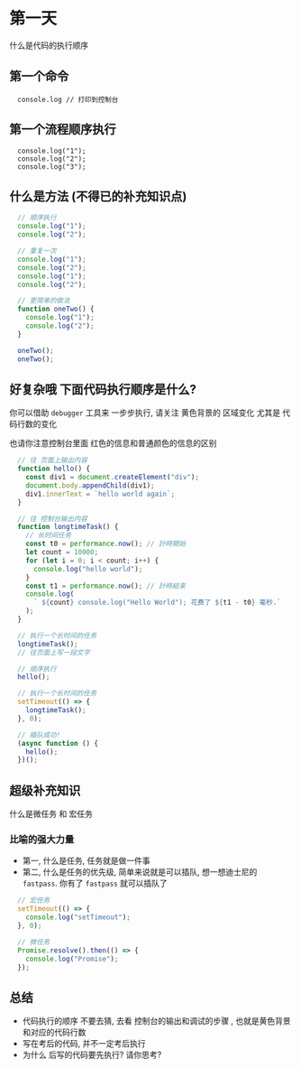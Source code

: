 # 第一天

什么是代码的执行顺序

## 第一个命令

```shell
  console.log // 打印到控制台
```

## 第一个流程顺序执行

```shell
  console.log("1");
  console.log("2");
  console.log("3");
```

## 什么是方法 (不得已的补充知识点)

```javascript
  // 顺序执行
  console.log("1");
  console.log("2");

  // 重复一次
  console.log("1");
  console.log("2");
  console.log("1");
  console.log("2");

  // 更简单的做法
  function oneTwo() {
    console.log("1");
    console.log("2");
  }

  oneTwo();
  oneTwo();
```

## 好复杂哦 下面代码执行顺序是什么?

你可以借助 `debugger` 工具来 一步步执行, 请关注 黄色背景的 区域变化 尤其是 代码行数的变化

也请你注意控制台里面 红色的信息和普通颜色的信息的区别

```javascript
  // 往 页面上输出内容
  function hello() {
    const div1 = document.createElement("div");
    document.body.appendChild(div1);
    div1.innerText = `hello world again`;
  }

  // 往 控制台输出内容
  function longtimeTask() {
    // 长时间任务
    const t0 = performance.now(); // 計時開始
    let count = 10000;
    for (let i = 0; i < count; i++) {
      console.log("hello world");
    }
    const t1 = performance.now(); // 計時結束
    console.log(
      ` ${count} console.log("Hello World"); 花费了 ${t1 - t0} 毫秒.`
    );
  }

  // 执行一个长时间的任务
  longtimeTask();
  // 往页面上写一段文字

  // 顺序执行
  hello();

  // 执行一个长时间的任务
  setTimeout(() => {
    longtimeTask();
  }, 0);

  // 插队成功!
  (async function () {
    hello();
  })();
```

## 超级补充知识

什么是微任务 和 宏任务

### 比喻的强大力量

- 第一, 什么是任务, 任务就是做一件事
- 第二, 什么是任务的优先级, 简单来说就是可以插队, 想一想迪士尼的 `fastpass`. 你有了 `fastpass` 就可以插队了

```javascript
  // 宏任务
  setTimeout(() => {
    console.log("setTimeout");
  }, 0);

  // 微任务
  Promise.resolve().then(() => {
    console.log("Promise");
  });
```

## 总结

- 代码执行的顺序 不要去猜, 去看 控制台的输出和调试的步骤 , 也就是黄色背景和对应的代码行数
- 写在考后的代码, 并不一定考后执行
- 为什么 后写的代码要先执行? 请你思考?
